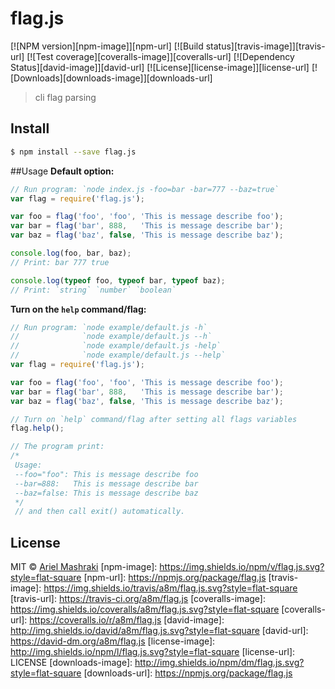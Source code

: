 flag.js
=====
[![NPM version][npm-image]][npm-url]
[![Build status][travis-image]][travis-url]
[![Test coverage][coveralls-image]][coveralls-url]
[![Dependency Status][david-image]][david-url]
[![License][license-image]][license-url]
[![Downloads][downloads-image]][downloads-url]
> cli flag parsing

## Install

```sh
$ npm install --save flag.js
```

##Usage
**Default option:**
```js
// Run program: `node index.js -foo=bar -bar=777 --baz=true`
var flag = require('flag.js');

var foo = flag('foo', 'foo', 'This is message describe foo');
var bar = flag('bar', 888,   'This is message describe bar');
var baz = flag('baz', false, 'This is message describe baz');

console.log(foo, bar, baz);
// Print: bar 777 true

console.log(typeof foo, typeof bar, typeof baz);
// Print: `string` `number` `boolean`
```

**Turn on the `help` command/flag:**
```js
// Run program: `node example/default.js -h`
//              `node example/default.js --h`
//              `node example/default.js -help`
//              `node example/default.js --help`
var flag = require('flag.js');

var foo = flag('foo', 'foo', 'This is message describe foo');
var bar = flag('bar', 888,   'This is message describe bar');
var baz = flag('baz', false, 'This is message describe baz');

// Turn on `help` command/flag after setting all flags variables
flag.help();

// The program print:
/*
 Usage:
 --foo="foo": This is message describe foo
 --bar=888:   This is message describe bar
 --baz=false: This is message describe baz
 */
 // and then call exit() automatically.
```

## License

MIT © [Ariel Mashraki](https://github.com/a8m)
[npm-image]: https://img.shields.io/npm/v/flag.js.svg?style=flat-square
[npm-url]: https://npmjs.org/package/flag.js
[travis-image]: https://img.shields.io/travis/a8m/flag.js.svg?style=flat-square
[travis-url]: https://travis-ci.org/a8m/flag.js
[coveralls-image]: https://img.shields.io/coveralls/a8m/flag.js.svg?style=flat-square
[coveralls-url]: https://coveralls.io/r/a8m/flag.js
[david-image]: http://img.shields.io/david/a8m/flag.js.svg?style=flat-square
[david-url]: https://david-dm.org/a8m/flag.js
[license-image]: http://img.shields.io/npm/l/flag.js.svg?style=flat-square
[license-url]: LICENSE
[downloads-image]: http://img.shields.io/npm/dm/flag.js.svg?style=flat-square
[downloads-url]: https://npmjs.org/package/flag.js